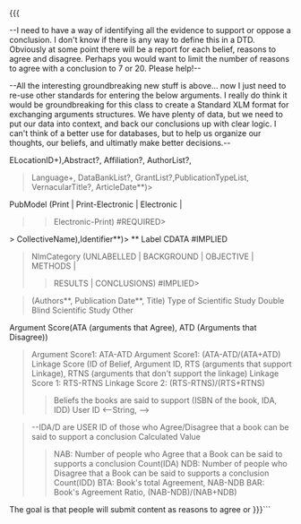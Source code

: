 {{{<!ELEMENT Belief (Heading?, FIRSTAUTHOR?, FIRSTDate?, Submitter?, Catigory?, EvidenceType?, Conclusion Score, Evidence to Conclusion Score, num R2A?, numR2D?, score?)>

<!ELEMENT Belief (#PCDATA)        --Statement of Belief or Evidence, Text max 50 words-->

<!ELEMENT Heading (#PCDATA)       --Or Topic, max 10 words Brief summary of belief not required-->

<!ELEMENT FIRSTAUTHOR (#PCDATA)  --IE Plato. The first person who stated the belief-->

<!ELEMENT FIRSTDate (Year,Month,Day)  --ie 1932. The date of the first person to be recorded as stating the belief-->


<!ELEMENT	DateCreated (Year,Month,Day)>

<!ELEMENT	DateRevised (Year,Month,Day)>

<!ELEMENT	Day (#PCDATA)>

<!ELEMENT Submitter (#PCDATA)  --ie Name or User ID-->

<!ELEMENT Catigory (#PCDATA)  --ie Arts and Literature, from a predefined list-->

<!ELEMENT EvidencePolarity (Pro | Con)>

<!ELEMENT EvidenceType (Logical Argument, Book, Webpage, Article) --I'm not sure how to do this. I want the "evidence" to be either one of the other beliefs, or books, webpages, scientific studies, or other catigories to be named latter. So Logical Argument is equal to Belief... For example the belief that guns are dangerious is a belief, that has reasons to agree or disagree. It also has books, and webpages that agree and disagree. But it is also a reason to support or oppose other conclusions. For instance the validity of gun control measures. So if you strengthen or weaken the belief that guns are dangerous, it should automatically strengthen or weaken gun control arguments. That is why I would like one argument to be used as a reason to support another argument, but I'm not sure how to do it-->
<!ELEMENT Proposition(Antecedent, Consequent) --I need to work out the correct format for this... I want to select an item from the above "EvidenceType", and define it as an antecedent with a relationship to a consequent. An antecedent is the first half of a hypothetical proposition. For example, if P, then Q. -->


--I need to have a way of identifying all the evidence to support or oppose a conclusion. I don't know if there is any way to define this in a DTD. Obviously at some point there will be a report for each belief, reasons to agree and disagree. Perhaps you would want to limit the number of reasons to agree with a conclusion to 7 or 20. Please help!--


--All the interesting groundbreaking new stuff is above... now I just need to re-use other standards for entering the below arguments. I really do think it would be groundbreaking for this class to create a Standard XLM format for exchanging arguments structures. We have plenty of data, but we need to put our data into context, and back our conclusions up with clear logic. I can't think of a better use for databases, but to help us organize our thoughts, our beliefs, and ultimatly make better decisions.--


<!ELEMENT Book (Title, Authors, Remark?) --some books can be said to support or oppose different conclusions.-->
<!ATTLIST Book ISBN CDATA #REQUIRED
Edition CDATA #IMPLIED --Not sure why this is included in the same line as above-->
<!ELEMENT Magazine (Title)>
<!ATTLIST Magazine Month CDATA #REQUIRED Year CDATA #REQUIRED>
<!ELEMENT Title (#PCDATA)>
<!ELEMENT Authors (Author+)>
<!ELEMENT Remark (#PCDATA)>
<!ELEMENT Author (First\_Name, Last\_Name)>
<!ELEMENT First\_Name (#PCDATA)>
<!ELEMENT Last\_Name (#PCDATA)>

<!ELEMENT Webpage (Name?, URL)>
<!ELEMENT name (#PCDATA)>
<!ELEMENT url (#PCDATA)>

<!ELEMENT	Article (Journal,ArticleTitle,((Pagination, ELocationID**) |
> ELocationID+),Abstract?, Affiliation?, AuthorList?,
> Language+, DataBankList?, GrantList?,PublicationTypeList,
> VernacularTitle?, ArticleDate**)>
<!ATTLIST	Article
> PubModel (Print | Print-Electronic | Electronic |
> > Electronic-Print) #REQUIRED>
<!ELEMENT	ArticleDate (Year,Month,Day)>
<!ATTLIST	ArticleDate DateType CDATA  #FIXED "Electronic">
<!ELEMENT	ArticleTitle (#PCDATA)>
<!ELEMENT	Author (((LastName, ForeName?, Initials?, Suffix?) |
> > CollectiveName),Identifier**)>
<!ATTLIST	Author ValidYN (Y | N) "Y">
<!ELEMENT	AuthorList (Author+)>
<!ATTLIST	AuthorList CompleteYN (Y | N) "Y">**

<!ELEMENT	Abstract (AbstractText+,CopyrightInformation?)>
<!ELEMENT	AbstractText (#PCDATA)>
<!ATTLIST       AbstractText

> Label CDATA #IMPLIED
> NlmCategory (UNLABELLED | BACKGROUND | OBJECTIVE | METHODS |
> > RESULTS | CONCLUSIONS) #IMPLIED>
<!ELEMENT	CopyrightInformation (#PCDATA)>



> (Authors**, Publication Date**, Title)
Type of Scientific Study
Double Blind Scientific Study
Other

Argument Score(ATA (arguments that Agree), ATD (Arguments that Disagree))
> Argument Score1: ATA-ATD
> Argument Score1: (ATA-ATD/(ATA+ATD)
Linkage Score (ID of Belief, Argument ID, RTS (arguments that support Linkage), RTNS (arguments that don't support the linkage)
> Linkage Score 1: RTS-RTNS
> Linkage Score 2: (RTS-RTNS)/(RTS+RTNS)
> > Beliefs the books are said to support (ISBN of the book, IDA, IDD)
User ID                        <--String, -->


> --IDA/D are USER ID of those who Agree/Disagree that a book can be said to support a conclusion
> Calculated Value
> > NAB: Number of people who Agree that a Book can be said to supports a conclusion Count(IDA)
> > NDB: Number of people who Disagree that a Book can be said to supports a conclusion Count(IDD)
> > BTA: Book's total Agreement, NAB-NDB
> > BAR: Book's Agreement Ratio, (NAB-NDB)/(NAB+NDB)

The goal is that people will submit content as reasons to agree or
}}}```